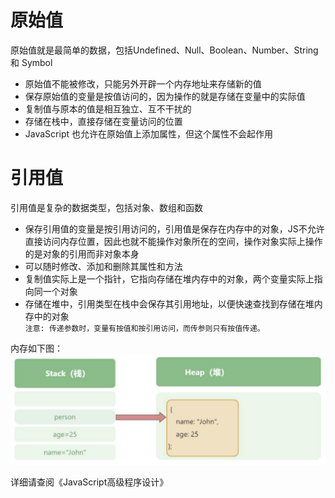 # 原始值
原始值就是最简单的数据，包括Undefined、Null、Boolean、Number、String 和 Symbol  
* 原始值不能被修改，只能另外开辟一个内存地址来存储新的值  
* 保存原始值的变量是按值访问的，因为操作的就是存储在变量中的实际值  
* 复制值与原本的值是相互独立、互不干扰的  
* 存储在栈中，直接存储在变量访问的位置  
* JavaScript 也允许在原始值上添加属性，但这个属性不会起作用

# 引用值
引用值是复杂的数据类型，包括对象、数组和函数  
* 保存引用值的变量是按引用访问的，引用值是保存在内存中的对象，JS不允许直接访问内存位置，因此也就不能操作对象所在的空间，操作对象实际上操作的是对象的引用而非对象本身  
* 可以随时修改、添加和删除其属性和方法  
* 复制值实际上是一个指针，它指向存储在堆内存中的对象，两个变量实际上指向同一个对象  
* 存储在堆中，引用类型在栈中会保存其引用地址，以便快速查找到存储在堆内存中的对象  
`注意: 传递参数时，变量有按值和按引用访问，而传参则只有按值传递。`

内存如下图：  
![数据类型](/images/valueType.png)  

详细请查阅《JavaScript高级程序设计》
